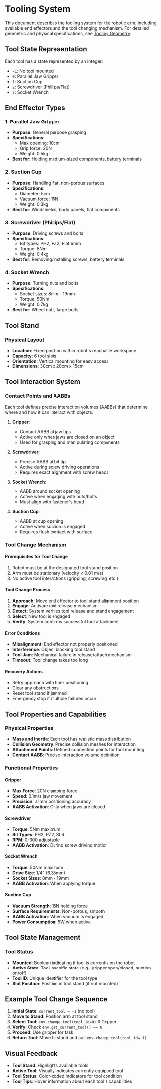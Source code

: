 # Tooling System

This document describes the tooling system for the robotic arm, including available end effectors and the tool changing mechanism. For detailed geometric and physical specifications, see [Tooling Geometry](./tooling_geometry.md).

## Tool State Representation

Each tool has a state represented by an integer:
- `-1`: No tool mounted
- `0`: Parallel Jaw Gripper
- `1`: Suction Cup
- `2`: Screwdriver (Phillips/Flat)
- `3`: Socket Wrench

## End Effector Types

### 1. Parallel Jaw Gripper
- **Purpose**: General purpose grasping
- **Specifications**:
  - Max opening: 10cm
  - Grip force: 20N
  - Weight: 0.5kg
- **Best for**: Holding medium-sized components, battery terminals

### 2. Suction Cup
- **Purpose**: Handling flat, non-porous surfaces
- **Specifications**:
  - Diameter: 5cm
  - Vacuum force: 15N
  - Weight: 0.3kg
- **Best for**: Windshields, body panels, flat components

### 3. Screwdriver (Phillips/Flat)
- **Purpose**: Driving screws and bolts
- **Specifications**:
  - Bit types: PH2, PZ2, Flat 6mm
  - Torque: 5Nm
  - Weight: 0.4kg
- **Best for**: Removing/installing screws, battery terminals

### 4. Socket Wrench
- **Purpose**: Turning nuts and bolts
- **Specifications**:
  - Socket sizes: 8mm - 19mm
  - Torque: 50Nm
  - Weight: 0.7kg
- **Best for**: Wheel nuts, large bolts

## Tool Stand

### Physical Layout
- **Location**: Fixed position within robot's reachable workspace
- **Capacity**: 6 tool slots
- **Orientation**: Vertical mounting for easy access
- **Dimensions**: 30cm x 20cm x 15cm

## Tool Interaction System

### Contact Points and AABBs
Each tool defines precise interaction volumes (AABBs) that determine where and how it can interact with objects:

1. **Gripper**: 
   - Contact AABB at jaw tips
   - Active only when jaws are closed on an object
   - Used for grasping and manipulating components

2. **Screwdriver**:
   - Precise AABB at bit tip
   - Active during screw driving operations
   - Requires exact alignment with screw heads

3. **Socket Wrench**:
   - AABB around socket opening
   - Active when engaging with nuts/bolts
   - Must align with fastener's head

4. **Suction Cup**:
   - AABB at cup opening
   - Active when suction is engaged
   - Requires flush contact with surface

### Tool Change Mechanism

#### Prerequisites for Tool Change
1. Robot must be at the designated tool stand position
2. Arm must be stationary (velocity < 0.01 m/s)
3. No active tool interactions (gripping, screwing, etc.)

#### Tool Change Process
1. **Approach**: Move end effector to tool stand alignment position
2. **Engage**: Activate tool release mechanism
3. **Detect**: System verifies tool release and stand engagement
4. **Select**: New tool is engaged
5. **Verify**: System confirms successful tool attachment

#### Error Conditions
- **Misalignment**: End effector not properly positioned
- **Interference**: Object blocking tool stand
- **Tool Jam**: Mechanical failure in release/attach mechanism
- **Timeout**: Tool change takes too long

#### Recovery Actions
- Retry approach with finer positioning
- Clear any obstructions
- Reset tool stand if jammed
- Emergency stop if multiple failures occur

## Tool Properties and Capabilities

### Physical Properties
- **Mass and Inertia**: Each tool has realistic mass distribution
- **Collision Geometry**: Precise collision meshes for interaction
- **Attachment Points**: Defined connection points for tool mounting
- **Contact AABB**: Precise interaction volume definition

### Functional Properties

#### Gripper
- **Max Force**: 20N clamping force
- **Speed**: 0.1m/s jaw movement
- **Precision**: ±1mm positioning accuracy
- **AABB Activation**: Only when jaws are closed

#### Screwdriver
- **Torque**: 5Nm maximum
- **Bit Types**: PH2, PZ2, SL6
- **RPM**: 0-300 adjustable
- **AABB Activation**: During screw driving motion

#### Socket Wrench
- **Torque**: 50Nm maximum
- **Drive Size**: 1/4" (6.35mm)
- **Socket Sizes**: 8mm - 19mm
- **AABB Activation**: When applying torque

#### Suction Cup
- **Vacuum Strength**: 15N holding force
- **Surface Requirements**: Non-porous, smooth
- **AABB Activation**: When vacuum is engaged
- **Power Consumption**: 5W when active

## Tool State Management

### Tool Status
- **Mounted**: Boolean indicating if tool is currently on the robot
- **Active State**: Tool-specific state (e.g., gripper open/closed, suction on/off)
- **Tool ID**: Unique identifier for the tool type
- **Slot Position**: Position in tool stand (if not mounted)

## Example Tool Change Sequence

1. **Initial State**: `current_tool = -1` (no tool)
2. **Move to Stand**: Position arm at tool stand
3. **Select Tool**: `env.change_tool(tool_id=0)`  # Gripper
4. **Verify**: Check `env.get_current_tool() == 0`
5. **Proceed**: Use gripper for task
6. **Return Tool**: Move to stand and call `env.change_tool(tool_id=-1)`

## Visual Feedback
- **Tool Stand**: Highlights available tools
- **Active Tool**: Visually indicates currently equipped tool
- **Tool Status**: Color-coded indicators for tool condition
- **Tool Tips**: Hover information about each tool's capabilities
